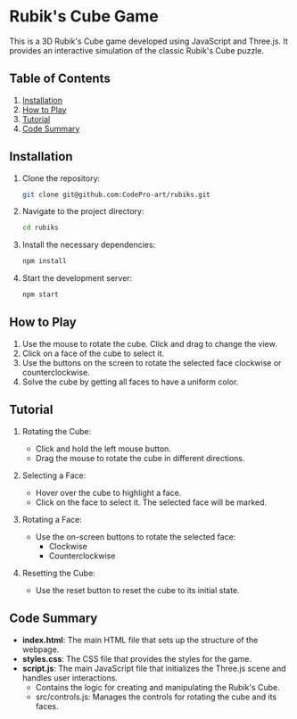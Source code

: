 # Rubik's Cube Game

This is a 3D Rubik's Cube game developed using JavaScript and Three.js. It provides an interactive simulation of the classic Rubik's Cube puzzle.

## Table of Contents

1. [Installation](#installation)
2. [How to Play](#how-to-play)
3. [Tutorial](#tutorial)
4. [Code Summary](#code-summary)

## Installation

1. Clone the repository:

   ```bash
   git clone git@github.com:CodePro-art/rubiks.git
   ```

2. Navigate to the project directory:

   ```bash
   cd rubiks
   ```

3. Install the necessary dependencies:

   ```bash
   npm install
   ```

4. Start the development server:

   ```bash
   npm start
   ```

## How to Play

1. Use the mouse to rotate the cube. Click and drag to change the view.
2. Click on a face of the cube to select it.
3. Use the buttons on the screen to rotate the selected face clockwise or counterclockwise.
4. Solve the cube by getting all faces to have a uniform color.

## Tutorial

1. Rotating the Cube:

    * Click and hold the left mouse button.
    * Drag the mouse to rotate the cube in different directions.

2. Selecting a Face:
    * Hover over the cube to highlight a face.
    * Click on the face to select it. The selected face will be marked.

3. Rotating a Face:
    * Use the on-screen buttons to rotate the selected face:
        * Clockwise
        * Counterclockwise

4. Resetting the Cube:
    * Use the reset button to reset the cube to its initial state.

## Code Summary

* **index.html**: The main HTML file that sets up the structure of the webpage.
* **styles.css**: The CSS file that provides the styles for the game.
* **script.js**: The main JavaScript file that initializes the Three.js scene and handles user interactions.
  * Contains the logic for creating and manipulating the Rubik's Cube.
  * src/controls.js: Manages the controls for rotating the cube and its faces.

